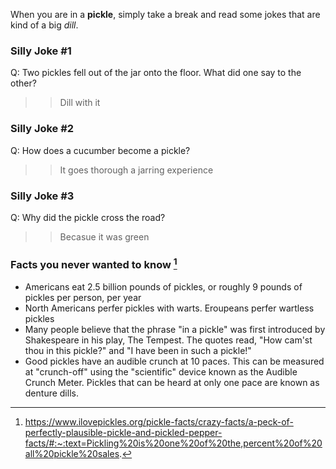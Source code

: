 When you are in a **pickle**, simply take a break and read some jokes that are kind of a big _dill_. 

### Silly Joke #1

Q: Two pickles fell out of the jar onto the floor. What did one say to the other?

>> Dill with it

### Silly Joke #2

Q: How does a cucumber become a pickle?

>> It goes thorough a jarring experience

### Silly Joke #3

Q: Why did the pickle cross the road?

>> Becasue it was green

### Facts you never wanted to know [^1]

* Americans eat 2.5 billion pounds of pickles, or roughly 9 pounds of pickles per person, per year
* North Americans perfer pickles with warts. Eroupeans perfer wartless pickles
* Many people believe that the phrase "in a pickle" was first introduced by Shakespeare in his play, The Tempest. The quotes read, "How cam'st thou in this pickle?" and "I have been in such a pickle!"
* Good pickles have an audible crunch at 10 paces. This can be measured at "crunch-off" using the "scientific" device known as the Audible Crunch Meter. Pickles that can be heard at only one pace are known as denture dills. 

[^1]: https://www.ilovepickles.org/pickle-facts/crazy-facts/a-peck-of-perfectly-plausible-pickle-and-pickled-pepper-facts/#:~:text=Pickling%20is%20one%20of%20the,percent%20of%20all%20pickle%20sales.